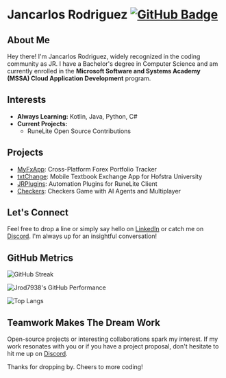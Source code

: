 # Jancarlos Rodriguez [![GitHub Badge](https://img.shields.io/github/followers/Jrod7938?label=Followers&logo=GitHub&style=social)](https://github.com/Jrod7938)

## About Me  

Hey there! I'm Jancarlos Rodriguez, widely recognized in the coding community as JR. I have a Bachelor's degree in Computer Science and am currently enrolled in the **Microsoft Software and Systems Academy (MSSA) Cloud Application Development** program.

## Interests  

- **Always Learning:** Kotlin, Java, Python, C#  
- **Current Projects:**  
  - RuneLite Open Source Contributions  

## Projects  

- [MyFxApp](https://github.com/Jrod7938/MyFxApp): Cross-Platform Forex Portfolio Tracker
- [txtChange](https://github.com/Jrod7938/txtChangeApp): Mobile Textbook Exchange App for Hofstra University
- [JRPlugins](https://github.com/Jrod7938/JRPlugins): Automation Plugins for RuneLite Client
- [Checkers](https://github.com/Jrod7938/MSSA/tree/main/Midterm): Checkers Game with AI Agents and Multiplayer

## Let's Connect  

Feel free to drop a line or simply say hello on [LinkedIn](https://www.linkedin.com/in/jancarlosrodriguez) or catch me on [Discord](https://discordapp.com/users/553761075892453398). I'm always up for an insightful conversation!  

## GitHub Metrics  

![GitHub Streak](https://github-readme-streak-stats.herokuapp.com/?user=Jrod7938&theme=tokyonight)  

![Jrod7938's GitHub Performance](https://github-readme-stats.vercel.app/api?username=Jrod7938&show_icons=true&count_private=true&hide=prs&theme=tokyonight)  

![Top Langs](https://github-readme-stats.vercel.app/api/top-langs/?username=Jrod7938&layout=compact&theme=tokyonight)  

## Teamwork Makes The Dream Work  

Open-source projects or interesting collaborations spark my interest. If my work resonates with you or if you have a project proposal, don't hesitate to hit me up on [Discord](https://discordapp.com/users/553761075892453398).  

Thanks for dropping by. Cheers to more coding! 
